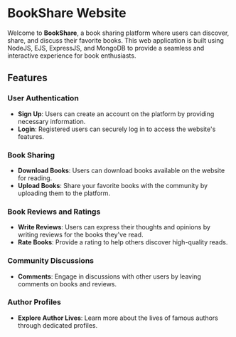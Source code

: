# BookShare Website

Welcome to **BookShare**, a book sharing platform where users can discover, share, and discuss their favorite books. This web application is built using NodeJS, EJS, ExpressJS, and MongoDB to provide a seamless and interactive experience for book enthusiasts.

## Features

### User Authentication

- **Sign Up**: Users can create an account on the platform by providing necessary information.
- **Login**: Registered users can securely log in to access the website's features.

### Book Sharing

- **Download Books**: Users can download books available on the website for reading.
- **Upload Books**: Share your favorite books with the community by uploading them to the platform.

### Book Reviews and Ratings

- **Write Reviews**: Users can express their thoughts and opinions by writing reviews for the books they've read.
- **Rate Books**: Provide a rating to help others discover high-quality reads.

### Community Discussions

- **Comments**: Engage in discussions with other users by leaving comments on books and reviews.

### Author Profiles

- **Explore Author Lives**: Learn more about the lives of famous authors through dedicated profiles.


